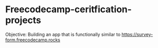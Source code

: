 # Freecodecamp-ceritfication-projects
Objective: Building an app that is functionally similar to https://survey-form.freecodecamp.rocks
